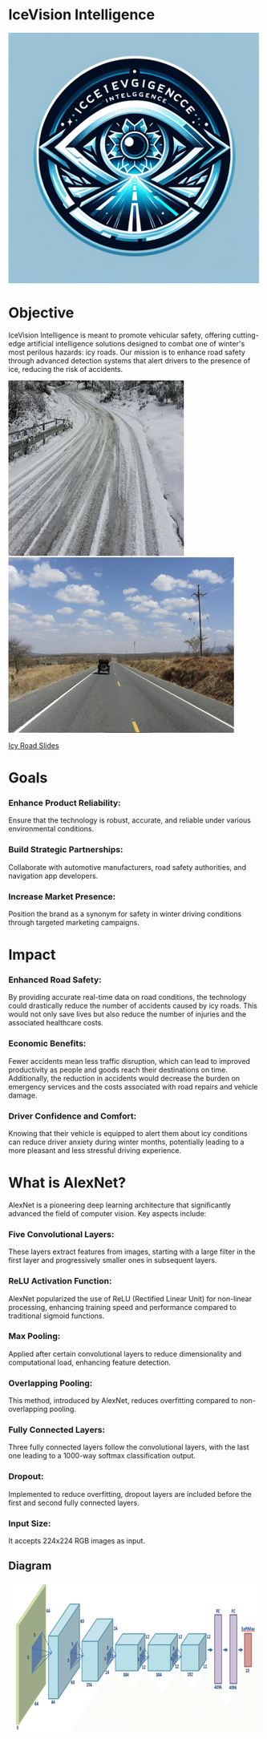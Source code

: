 # IceVision Intelligence

<img src = "IcyRoads.png" width = "500" height = "500">

# Objective
IceVision Intelligence is meant to promote vehicular safety, offering cutting-edge artificial intelligence solutions designed to combat one of winter's most perilous hazards: icy roads. Our mission is to enhance road safety through advanced detection systems that alert drivers to the presence of ice, reducing the risk of accidents. 

<img src = "Icy Roads 1.png" width = "350" height = "350">
<img src = "Icy Roads 2.png" width = "450" height = "350">

[Icy Road Slides](https://docs.google.com/presentation/d/18Q3D1hVQ1lUIEyh8BX9vg-vuHmLc5DF_ei9m_K_i3oY/edit?usp=sharing)

# Goals
### Enhance Product Reliability: 
Ensure that the technology is robust, accurate, and reliable under various environmental conditions. 

### Build Strategic Partnerships: 
Collaborate with automotive manufacturers, road safety authorities, and navigation app developers.

### Increase Market Presence: 
Position the brand as a synonym for safety in winter driving conditions through targeted marketing campaigns.

# Impact 
### Enhanced Road Safety: 
By providing accurate real-time data on road conditions, the technology could drastically reduce the number of accidents caused by icy roads. This would not only save lives but also reduce the number of injuries and the associated healthcare costs.

### Economic Benefits: 
Fewer accidents mean less traffic disruption, which can lead to improved productivity as people and goods reach their destinations on time. Additionally, the reduction in accidents would decrease the burden on emergency services and the costs associated with road repairs and vehicle damage.

### Driver Confidence and Comfort: 
Knowing that their vehicle is equipped to alert them about icy conditions can reduce driver anxiety during winter months, potentially leading to a more pleasant and less stressful driving experience.

# What is AlexNet?
AlexNet is a pioneering deep learning architecture that significantly advanced the field of computer vision. Key aspects include:

### Five Convolutional Layers: 
These layers extract features from images, starting with a large filter in the first layer and progressively smaller ones in subsequent layers.

### ReLU Activation Function: 
AlexNet popularized the use of ReLU (Rectified Linear Unit) for non-linear processing, enhancing training speed and performance compared to traditional sigmoid functions.

### Max Pooling: 
Applied after certain convolutional layers to reduce dimensionality and computational load, enhancing feature detection.

### Overlapping Pooling: 
This method, introduced by AlexNet, reduces overfitting compared to non-overlapping pooling.

### Fully Connected Layers: 
Three fully connected layers follow the convolutional layers, with the last one leading to a 1000-way softmax classification output.

### Dropout:
Implemented to reduce overfitting, dropout layers are included before the first and second fully connected layers.

### Input Size:
It accepts 224x224 RGB images as input.

## Diagram
<img src = "AlexNet Diagram.png" width = "500" height = "300">


